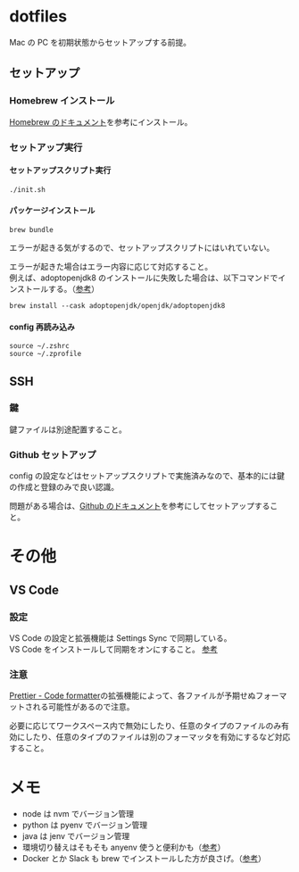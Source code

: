 # dotfiles

Mac の PC を初期状態からセットアップする前提。

## セットアップ

### Homebrew インストール

[Homebrew のドキュメント](https://docs.brew.sh/FAQ)を参考にインストール。

### セットアップ実行

#### セットアップスクリプト実行

```
./init.sh
```

#### パッケージインストール

```
brew bundle
```

エラーが起きる気がするので、セットアップスクリプトにはいれていない。

エラーが起きた場合はエラー内容に応じて対応すること。  
例えば、adoptopenjdk8 のインストールに失敗した場合は、以下コマンドでインストールする。（[参考](https://qiita.com/gishi_yama/items/9cdb3d95ee7f25b8018f)）

```
brew install --cask adoptopenjdk/openjdk/adoptopenjdk8
```

#### config 再読み込み

```
source ~/.zshrc
source ~/.zprofile
```

## SSH

### 鍵

鍵ファイルは別途配置すること。

### Github セットアップ

config の設定などはセットアップスクリプトで実施済みなので、基本的には鍵の作成と登録のみで良い認識。

問題がある場合は、[Github のドキュメント](https://docs.github.com/ja/authentication/connecting-to-github-with-ssh/generating-a-new-ssh-key-and-adding-it-to-the-ssh-agent?platform=mac)を参考にしてセットアップすること。

# その他

## VS Code

### 設定

VS Code の設定と拡張機能は Settings Sync で同期している。  
VS Code をインストールして同期をオンにすること。
[参考](https://code.visualstudio.com/docs/editor/settings-sync)

### 注意

[Prettier - Code formatter](https://marketplace.visualstudio.com/items?itemName=SimonSiefke.prettier-vscode)の拡張機能によって、各ファイルが予期せぬフォーマットされる可能性があるので注意。

必要に応じてワークスペース内で無効にしたり、任意のタイプのファイルのみ有効にしたり、任意のタイプのファイルは別のフォーマッタを有効にするなど対応すること。

# メモ

- node は nvm でバージョン管理
- python は pyenv でバージョン管理
- java は jenv でバージョン管理
- 環境切り替えはそもそも anyenv 使うと便利かも（[参考](https://zenn.dev/ryuu/articles/use-anyversions)）
- Docker とか Slack も brew でインストールした方が良さげ。（[参考](https://engineers.weddingpark.co.jp/homebrew-bundle/)）
